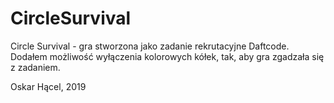# CircleSurvival

Circle Survival - gra stworzona jako zadanie rekrutacyjne Daftcode.
Dodałem możliwość wyłączenia kolorowych kółek, tak, aby gra zgadzała się z zadaniem.

Oskar Hącel, 2019
